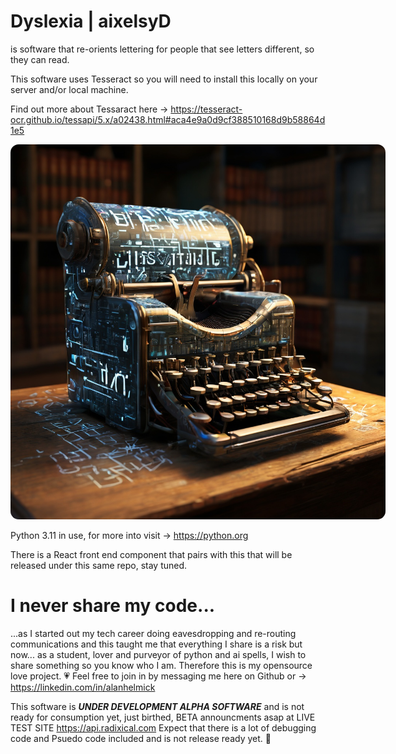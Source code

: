 # Dyslexia | aixelsyD
is software that re-orients lettering for people that see letters different, so they can read.

This software uses Tesseract so you will need to install this locally on your server and/or local machine.

Find out more about Tessaract here -> https://tesseract-ocr.github.io/tessapi/5.x/a02438.html#aca4e9a0d9cf388510168d9b58864d1e5

<img style="align:center;border-radius:13px;max-width:600px;" src="tesseract.jpeg"/>

Python 3.11 in use, for more into visit -> https://python.org

There is a React front end component that pairs with this that will be released under this same repo, stay tuned.

# I never share my code... 
...as I started out my tech career doing eavesdropping and re-routing communications and this taught me that everything I share is a risk but now... as a student, lover and purveyor of python and ai spells, I wish to share something so you know who I am.  Therefore this is my opensource love project. 💗  Feel free to join in by messaging me here on Github or -> https://linkedin.com/in/alanhelmick


This software is ***UNDER DEVELOPMENT ALPHA SOFTWARE*** and is not ready for consumption yet, just birthed, BETA announcments asap at LIVE TEST SITE https://api.radixical.com  Expect that there is a lot of debugging code and Psuedo code included and is not release ready yet. 🚀


